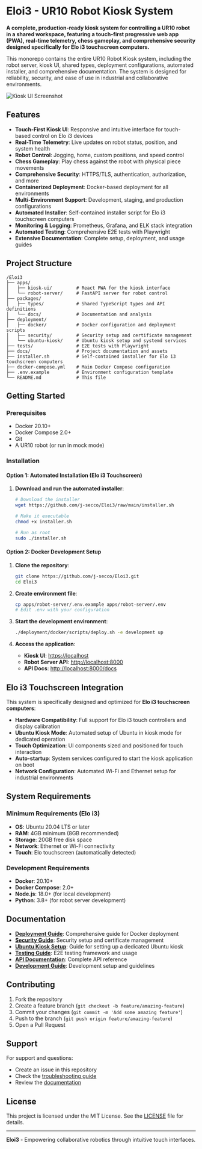 # Eloi3 - UR10 Robot Kiosk System

**A complete, production-ready kiosk system for controlling a UR10 robot in a shared workspace, featuring a touch-first progressive web app (PWA), real-time telemetry, chess gameplay, and comprehensive security designed specifically for Elo i3 touchscreen computers.**

This monorepo contains the entire UR10 Robot Kiosk system, including the robot server, kiosk UI, shared types, deployment configurations, automated installer, and comprehensive documentation. The system is designed for reliability, security, and ease of use in industrial and collaborative environments.

![Kiosk UI Screenshot](https://raw.githubusercontent.com/j-secco/Eloi3/main/docs/screenshots/kiosk-dashboard.png)

## Features

- **Touch-First Kiosk UI**: Responsive and intuitive interface for touch-based control on Elo i3 devices
- **Real-Time Telemetry**: Live updates on robot status, position, and system health
- **Robot Control**: Jogging, home, custom positions, and speed control
- **Chess Gameplay**: Play chess against the robot with physical piece movements
- **Comprehensive Security**: HTTPS/TLS, authentication, authorization, and more
- **Containerized Deployment**: Docker-based deployment for all environments
- **Multi-Environment Support**: Development, staging, and production configurations
- **Automated Installer**: Self-contained installer script for Elo i3 touchscreen computers
- **Monitoring & Logging**: Prometheus, Grafana, and ELK stack integration
- **Automated Testing**: Comprehensive E2E tests with Playwright
- **Extensive Documentation**: Complete setup, deployment, and usage guides

## Project Structure

```
/Eloi3
├── apps/
│   ├── kiosk-ui/         # React PWA for the kiosk interface
│   └── robot-server/     # FastAPI server for robot control
├── packages/
│   ├── types/            # Shared TypeScript types and API definitions
│   └── docs/             # Documentation and analysis
├── deployment/
│   ├── docker/           # Docker configuration and deployment scripts
│   ├── security/         # Security setup and certificate management
│   └── ubuntu-kiosk/     # Ubuntu kiosk setup and systemd services
├── tests/                # E2E tests with Playwright
├── docs/                 # Project documentation and assets
├── installer.sh          # Self-contained installer for Elo i3 touchscreen computers
├── docker-compose.yml    # Main Docker Compose configuration
├── .env.example          # Environment configuration template
└── README.md             # This file
```

## Getting Started

### Prerequisites

- Docker 20.10+
- Docker Compose 2.0+
- Git
- A UR10 robot (or run in mock mode)

### Installation

#### Option 1: Automated Installation (Elo i3 Touchscreen)

1. **Download and run the automated installer**:
   ```bash
   # Download the installer
   wget https://github.com/j-secco/Eloi3/raw/main/installer.sh
   
   # Make it executable
   chmod +x installer.sh
   
   # Run as root
   sudo ./installer.sh
   ```

#### Option 2: Docker Development Setup

1. **Clone the repository**:
   ```bash
   git clone https://github.com/j-secco/Eloi3.git
   cd Eloi3
   ```

2. **Create environment file**:
   ```bash
   cp apps/robot-server/.env.example apps/robot-server/.env
   # Edit .env with your configuration
   ```

3. **Start the development environment**:
   ```bash
   ./deployment/docker/scripts/deploy.sh -e development up
   ```

4. **Access the application**:
   - **Kiosk UI**: [https://localhost](https://localhost)
   - **Robot Server API**: [http://localhost:8000](http://localhost:8000)
   - **API Docs**: [http://localhost:8000/docs](http://localhost:8000/docs)

## Elo i3 Touchscreen Integration

This system is specifically designed and optimized for **Elo i3 touchscreen computers**:

- **Hardware Compatibility**: Full support for Elo i3 touch controllers and display calibration
- **Ubuntu Kiosk Mode**: Automated setup of Ubuntu in kiosk mode for dedicated operation
- **Touch Optimization**: UI components sized and positioned for touch interaction
- **Auto-startup**: System services configured to start the kiosk application on boot
- **Network Configuration**: Automated Wi-Fi and Ethernet setup for industrial environments

## System Requirements

### Minimum Requirements (Elo i3)
- **OS**: Ubuntu 20.04 LTS or later
- **RAM**: 4GB minimum (8GB recommended)
- **Storage**: 20GB free disk space
- **Network**: Ethernet or Wi-Fi connectivity
- **Touch**: Elo touchscreen (automatically detected)

### Development Requirements
- **Docker**: 20.10+
- **Docker Compose**: 2.0+
- **Node.js**: 18.0+ (for local development)
- **Python**: 3.8+ (for robot server development)

## Documentation

- **[Deployment Guide](./deployment/docker/README.md)**: Comprehensive guide for Docker deployment
- **[Security Guide](./deployment/security/README.md)**: Security setup and certificate management
- **[Ubuntu Kiosk Setup](./deployment/ubuntu-kiosk/README.md)**: Guide for setting up a dedicated Ubuntu kiosk
- **[Testing Guide](./tests/README.md)**: E2E testing framework and usage
- **[API Documentation](./packages/docs/api.md)**: Complete API reference
- **[Development Guide](./packages/docs/development.md)**: Development setup and guidelines

## Contributing

1. Fork the repository
2. Create a feature branch (`git checkout -b feature/amazing-feature`)
3. Commit your changes (`git commit -m 'Add some amazing feature'`)
4. Push to the branch (`git push origin feature/amazing-feature`)
5. Open a Pull Request

## Support

For support and questions:
- Create an issue in this repository
- Check the [troubleshooting guide](./packages/docs/troubleshooting.md)
- Review the [documentation](./packages/docs/)

## License

This project is licensed under the MIT License. See the [LICENSE](LICENSE) file for details.

---

**Eloi3** - Empowering collaborative robotics through intuitive touch interfaces.


